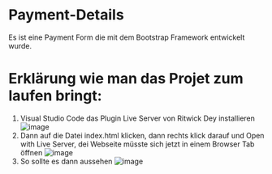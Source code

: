 # Payment-Details
Es ist eine Payment Form die mit dem Bootstrap Framework entwickelt wurde.

# Erklärung wie man das Projet zum laufen bringt:
1. Visual Studio Code das Plugin Live Server von Ritwick Dey installieren
   ![image](https://github.com/KhaledNessar/Payment-Details/assets/141129198/b977e360-4d5c-487e-85a0-673eee6ef529)
2. Dann auf die Datei index.html klicken, dann rechts klick darauf und Open with Live Server, dei Webseite müsste sich jetzt in einem Browser Tab öffnen
   ![image](https://github.com/KhaledNessar/Payment-Details/assets/141129198/9685e398-509e-4c64-814f-8c231a2087f4)
3. So sollte es dann aussehen
   ![image](https://github.com/KhaledNessar/Payment-Details/assets/141129198/463f075c-0085-475c-8e59-348ecaa1919d)




 
